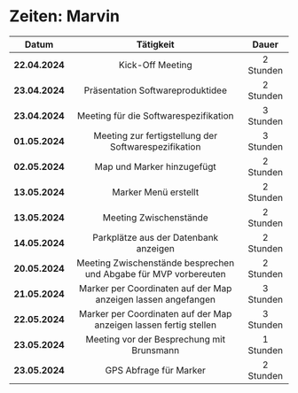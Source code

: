 # Zeiten: Marvin

|     Datum      |                      Tätigkeit                       |   Dauer   |
| :------------: | :--------------------------------------------------: | :-------: |
| **22.04.2024** |                   Kick-Off Meeting                   | 2 Stunden |
| **23.04.2024** |           Präsentation Softwareproduktidee           | 2 Stunden |
| **23.04.2024** |        Meeting für die Softwarespezifikation         | 3 Stunden |
| **01.05.2024** | Meeting zur fertigstellung der Softwarespezifikation | 3 Stunden |
| **02.05.2024** |              Map und Marker hinzugefügt              | 2 Stunden |
| **13.05.2024** |              Marker Menü erstellt              | 2 Stunden |
| **13.05.2024** |              Meeting Zwischenstände             |  2 Stunden |
| **14.05.2024** |              Parkplätze aus der Datenbank anzeigen             |  2 Stunden |
| **20.05.2024** |              Meeting Zwischenstände besprechen und Abgabe für MVP vorbereuten             |  2 Stunden |
| **21.05.2024** |        Marker per Coordinaten auf der Map anzeigen lassen angefangen       | 3 Stunden
| **22.05.2024** |        Marker per Coordinaten auf der Map anzeigen lassen fertig stellen       | 3 Stunden
| **23.05.2024** |        Meeting vor der Besprechung mit Brunsmann       | 1 Stunden
| **23.05.2024** |       GPS Abfrage für Marker       | 2 Stunden





